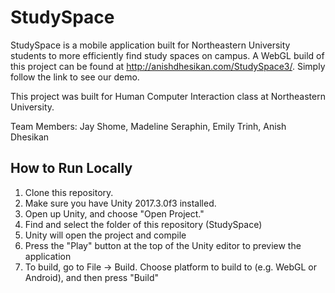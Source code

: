 # StudySpace

StudySpace is a mobile application built for Northeastern University students to more efficiently find study spaces on campus. A WebGL build of this project can be found at http://anishdhesikan.com/StudySpace3/. Simply follow the link to see our demo.

This project was built for Human Computer Interaction class at Northeastern University.

Team Members: Jay Shome, Madeline Seraphin, Emily Trinh, Anish Dhesikan

## How to Run Locally ##
1. Clone this repository. 
2. Make sure you have Unity 2017.3.0f3 installed. 
3. Open up Unity, and choose "Open Project." 
4. Find and select the folder of this repository (StudySpace)
5. Unity will open the project and compile
6. Press the "Play" button at the top of the Unity editor to preview the application
7. To build, go to File -> Build. Choose platform to build to (e.g. WebGL or Android), and then press "Build"
